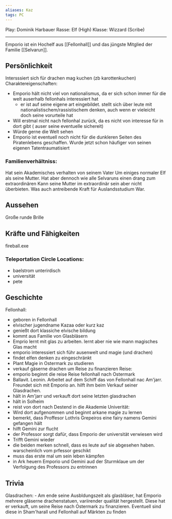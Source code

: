 ```yaml
---
aliases: Kaz
tags: PC
---
```

Play: Dominik Harbauer
Rasse: Elf (High)
Klasse: Wizzard (Scribe)

---

Emporio ist ein Hochelf aus [[Fellonhall]] und das jüngste Mitglied der Familie [[Selvarun]].


## Persönlichkeit
Intersssiert sich für drachen
mag kuchen (zb karottenkuchen)
Charaktereigenschaften:
- Emporio hält nicht viel von nationalismus, da er sich schon immer für die welt auserhalb fellonhals interessiert hat
	-  er ist auf seine eigene art eingebildet. stellt sich über leute mit nationalistischem/rassistischem denken, auch wenn er vieleicht doch seine vorurteile hat
- Will erstmal nicht nach fellonhal zurück, da es nicht von interesse für in dort gibt ( auser seine eventuelle sichereit)
- Würde gerne die Welt sehen
- Emporio ist eventuell noch nicht für die dunkleren Seiten des Piratenlebens geschaffen. Wurde jetzt schon häufiger von seinen eigenen Tatentraumatisiert

### Familienverhältniss:
Hat sein Akademisches verhalten von seinem Vater
Um einiges normaler Elf als seine Mutter. Hat aber dennoch wie alle Selvaruns einen drang zum extraordinären
Kann seine Mutter im extraordinär sein aber nicht überbieten. Was auch antreibende Kraft für Auslandsstudium War.

## Aussehen
Große runde Brille

## Kräfte und Fähigkeiten
fireball.exe

### Teleportation Circle Locations: 
- baelstrom unterirdisch
- universität
- pete

## Geschichte
Fellonhall:
- geboren in Fellonhall
- elvischer jugendname Kazaa oder kurz kaz
- genießt dort klassiche elvische bildung
- kommt aus Familie von Glasbläsern
- Emprio lernt mit glas zu arbeiten. lernt aber nie wie mann magisches Glas macht
- emporio interessiert sich führ ausenwelt und magie (und drachen)
- findet elfen denken zu eingeschränkt
- Plant Magie in Ostermark zu studieren
- verkauf gäserne drachen um Reise zu finanzieren
Reise:
- emporio beginnt die reise Reise fellonhall nach Ostermark
- Ballavit. Leonin. Arbeitet auf dem Schiff das von Fellonhall nac Am'jarr. Freundet sich mit Emporio an. hilft ihm beim Verkauf seiner Glasdrachen.
- hält in Am'jarr und verkauft dort seine letzten glasdrachen
- hält in Solheim
- reist von dort nach Destend in die Akademie
Univerität:
- Wird dort aufgenommen und beginnt arkane magie zu lernen
- bemerkt, dass Proffesor Lothris Grepeiros eine fairy namens Gemini gefangen hält
- hilft  Gemini zur flucht
- der Professor sorgt dafür, dass Emporio der universität verwiesen wird
- Trifft Gemini wieder
- die beiden merken schnell, dass es leute auf sie abgesehen haben. warscheinlich vom prfessor geschikt
- muss das erste mal um sein leben kämpfen
- in Ark heuern Emporio und Gemini aud der Sturmklaue um der Verfolgung des Professors zu entrinnen



## Trivia
Glasdrachen:
	- Am ende seine Ausbldungszeit als glasbläser, hat Emporio mehrere gläserne drachenstatuen, variirender qualität hergestellt. Diese hat er verkauft, um seine Reise nach Ostermark zu finanzieren. Eventuell sind diese in Sham'harall und Fellonhall auf Märkten zu finden





